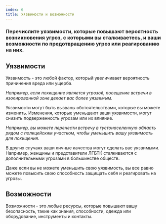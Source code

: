 ```yaml
---
index: 6
title: Уязвимости и возможности
---
```

### Перечислите уязвимости, которые повышают вероятность возникновения угроз, с которыми вы сталкиваетесь, и ваши возможности по предотвращению угроз или реагированию на них.

## Уязвимости

Уязвимость - это любой фактор, который увеличивает вероятность причинения вреда или ущерба.

*Например, если похищение является угрозой, посещение встречи в изолированной зоне делает вас более уязвимым.*

Уязвимости могут быть вызваны обстоятельствами, которые вы можете изменить. Изменения, которые уменьшают ваши уязвимости, могут снизить подверженность угрозам или их влияние.

*Например, вы можете перенести встречу в густонаселенную область рядом с полицейским участком, чтобы уменьшить вашу уязвимость для похищения.*

В других случаях ваши личные качества могут сделать вас уязвимыми. Например, женщины и представители ЛГБТК сталкиваются с дополнительными угрозами в большинстве обществ.

Даже если вы не можете уменьшить свою уязвимость, вы все равно можете повысить свою способность защищать себя и реагировать на угрозы.

## Возможности

Возможности - это любые ресурсы, которые повышают вашу безопасность, такие как знания, способности, одежда или оборудование, инструменты и контакты.
